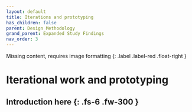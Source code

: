 ```yaml
---
layout: default
title: Iterations and prototyping
has_children: false
parent: Design Methodology
grand_parent: Expanded Study Findings
nav_order: 3
---
```

Missing content, requires image formatting
{: .label .label-red .float-right }
# Iterational work and prototyping
Introduction here
{: .fs-6 .fw-300 }
---

